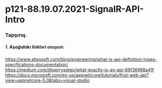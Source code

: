 # p121-88.19.07.2021-SignalR-API-Intro


### Tapşırıq.



##### 1. Aşağıdakı linkləri oxuyun:
https://www.altexsoft.com/blog/engineering/what-is-api-definition-types-specifications-documentation/<br />
https://medium.com/@perrysetgo/what-exactly-is-an-api-69f36968a41f<br />
https://docs.microsoft.com/en-us/aspnet/core/tutorials/first-web-api?view=aspnetcore-5.0&tabs=visual-studio<br />
